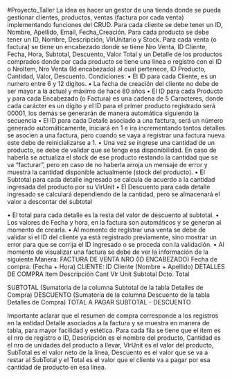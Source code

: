#Proyecto_Taller
La idea es hacer un gestor de una tienda donde se pueda gestionar clientes, productos, ventas (factura por cada venta) implementando funciones del CRUD.
Para cada cliente se debe tener un ID, Nombre, Apellido, Email, Fecha_Creación.
Para cada producto se debe tener un ID, Nombre, Descripción, VlrUnitario y Stock.
Para cada venta (o factura) se tiene un encabezado donde se tiene Nro Venta, ID Cliente, Fecha, Hora, Subtotal, Descuento, Valor Total y un Detalle de los productos comprados donde por cada producto se tiene una línea o registro con el ID o NroItem, Nro Venta (Id encabezado) al cual pertenece, ID Producto, Cantidad, Valor, Descuento. 
Condiciones:
•	El ID para cada Cliente, es un numero entre 6 y 12 dígitos.
•	La fecha de creación del cliente no debe de ser mayor a la actual y máximo de hace 80 años
•	El ID para cada Producto y para cada Encabezado (o Factura) es una cadena de 5 Caracteres, donde cada carácter es un dígito y el ID para el primer producto registrado será 00001, los demás se generarán de manera automática siguiendo la secuencia
•	El ID para cada Detalle asociado a una factura, será un número generado automáticamente, iniciará en 1 e ira incrementando tantos detalles se asocien a una factura, pero cuando se vaya a registrar una factura nueva este debe de reinicializarse a 1.
•	Una vez se ingrese una cantidad de un producto, se debe de validar que se tenga esa disponibilidad. En caso de haberla se actualiza el stock de ese producto restando la cantidad que se va “facturar”, pero en caso de no haberla arroja un mensaje de error y muestra la cantidad disponible actualmente (stock del producto).
•	El Subtotal para cada detalle ingresado se calcula de acuerdo a la cantidad ingresada del producto por su VlrUnit
•	El Descuento para cada detalle ingresado se calculará dependiendo de la cantidad, pero se almacenará el valor a descontar del subtotal

•	El total para cada detalle es la resta del valor de descuento al subtotal.
•	Los valores de Fecha y hora, en la factura son automáticos y se generan al momento de crearla.
•	Al momento de registrar una venta se debe de validar si el ID del cliente ya está registrado previamente, sino mostrar un error para que se corrija el ID ingresado o se proceda con la validación.
•	Al momento de visualizar una factura se debe de ver la información de la siguiente Manera:
FACTURA DE VENTA NRO (ID ENCABEZADO)
Fecha de compra: (Fecha + Hora)
CLIENTE:	ID Cliente	(Nombre + Apellido)
DETALLES DE COMPRA
Item	Descripción	Cant	Vlr Unit	Subtotal	Dcto.	Total
						
						
						
SUBTOTAL	(Sumatoria de la columna Subtotal de la tabla Detalles de Compra)
DESCUENTO	(Sumatoria de la columna Descuento de la tabla Detalles de Compra)
TOTAL A PAGAR	SUBTOTAL - DESCUENTO

Importante aclarar que el resumen de compra corresponde a los registros en la entidad Detalle asociados a la factura y se muestra en manera de tabla, para mayor facilidad y estética. Para cada fila se tiene que el ítem es el nro de registro o ID, Descripción es el nombre del producto, Cantidad es el nro de unidades del producto a llevar, VlrUnit es el valor del producto, SubTotal es el valor neto de la línea, Descuento es el valor que se va a restar al SubTotal y el Total es el valor que el cliente va a pagar por esa cantidad de producto en esa línea. 
